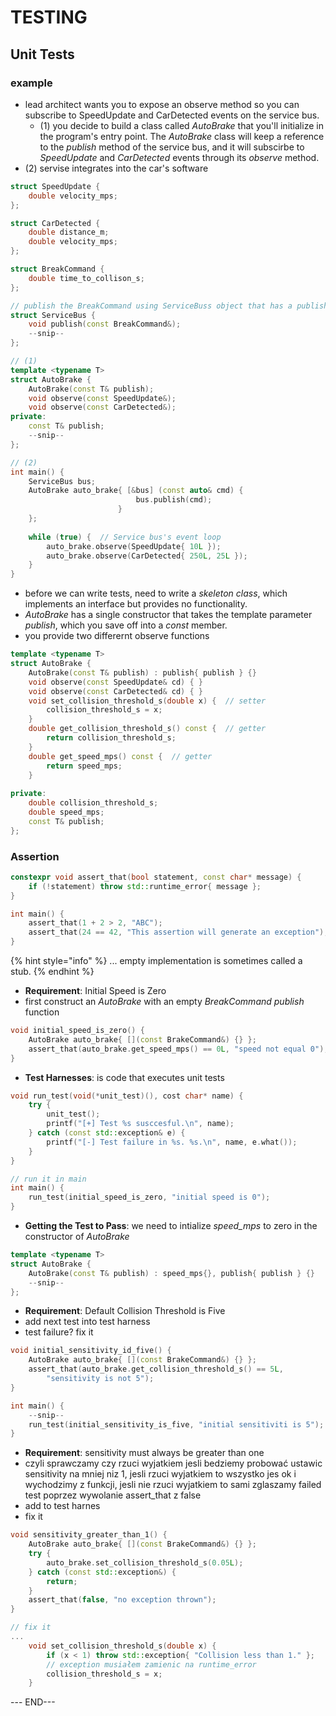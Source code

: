 # TESTING

## Unit Tests

### example

* lead architect wants you to expose an observe method so you can subscribe to SpeedUpdate and CarDetected events on the service bus.
  * \(1\) you decide to build a class called _AutoBrake_ that you'll initialize in the program's entry point. The _AutoBrake_ class will keep a reference to the _publish_ method of the service bus, and it will subscirbe to _SpeedUpdate_ and _CarDetected_ events through its _observe_ method.
* \(2\) servise integrates into the car's software

```cpp
struct SpeedUpdate {
    double velocity_mps;
};

struct CarDetected {
    double distance_m;
    double velocity_mps;
};

struct BreakCommand {
    double time_to_collison_s;
};

// publish the BreakCommand using ServiceBuss object that has a publish method
struct ServiceBus {
    void publish(const BreakCommand&);
    --snip--
};

// (1)
template <typename T>
struct AutoBrake {
    AutoBrake(const T& publish);
    void observe(const SpeedUpdate&);
    void observe(const CarDetected&);
private:
    const T& publish;
    --snip--
};
```

```cpp
// (2)
int main() {
    ServiceBus bus;
    AutoBrake auto_brake{ [&bus] (const auto& cmd) {
                            bus.publish(cmd);
                        }
    };
    
    while (true) {  // Service bus's event loop
        auto_brake.observe(SpeedUpdate{ 10L });
        auto_brake.observe(CarDetected{ 250L, 25L });
    }
}
```

* before we can write tests, need to write a _skeleton class_, which implements an interface but provides no functionality.
* _AutoBrake_ has a single constructor that takes the template parameter _publish_, which you save off into a _const_ member.
* you provide two differernt observe functions

```cpp
template <typename T>
struct AutoBrake {
    AutoBrake(const T& publish) : publish{ publish } {}
    void observe(const SpeedUpdate& cd) { }
    void observe(const CarDetected& cd) { }
    void set_collision_threshold_s(double x) {  // setter
        collision_threshold_s = x;
    }
    double get_collision_threshold_s() const {  // getter
        return collision_threshold_s;
    }
    double get_speed_mps() const {  // getter
        return speed_mps;
    }
    
private:
    double collision_threshold_s;
    double speed_mps;
    const T& publish;
};
```

### Assertion

```cpp
constexpr void assert_that(bool statement, const char* message) {
    if (!statement) throw std::runtime_error{ message };
}

int main() {
    assert_that(1 + 2 > 2, "ABC");
    assert_that(24 == 42, "This assertion will generate an exception");
}
```

{% hint style="info" %}
... empty implementation is sometimes called a stub.
{% endhint %}

* **Requirement**: Initial Speed is Zero
* first construct an _AutoBrake_ with an empty _BreakCommand publish_ function

```cpp
void initial_speed_is_zero() {
    AutoBrake auto_brake{ [](const BrakeCommand&) {} };
    assert_that(auto_brake.get_speed_mps() == 0L, "speed not equal 0");
}
```

* **Test Harnesses**: is code that executes unit tests

```cpp
void run_test(void(*unit_test)(), cost char* name) {
    try {
        unit_test();
        printf("[+] Test %s susccesful.\n", name);
    } catch (const std::exception& e) {
        printf("[-] Test failure in %s. %s.\n", name, e.what());
    }
}

// run it in main
int main() {
    run_test(initial_speed_is_zero, "initial speed is 0");
}
```

* **Getting the Test to Pass**: we need to intialize _speed\_mps_ to zero in the constructor of _AutoBrake_ 

```cpp
template <typename T>
struct AutoBrake {
    AutoBrake(const T& publish) : speed_mps{}, publish{ publish } {}
    --snip--
};
```

* **Requirement**: Default Collision Threshold is Five
* add next test into test harness
* test failure? fix it

```cpp
void initial_sensitivity_id_five() {
    AutoBrake auto_brake{ [](const BrakeCommand&) {} };
    assert_that(auto_brake.get_collision_threshold_s() == 5L,
        "sensitivity is not 5");
}

int main() {
    --snip--
    run_test(initial_sensitivity_is_five, "initial sensitiviti is 5");
}
```

* **Requirement**: sensitivity must always be greater than one
* czyli sprawczamy czy rzuci wyjatkiem jesli bedziemy probować ustawic sensitivity na mniej niz 1, jesli rzuci wyjatkiem to wszystko jes ok i wychodzimy z funkcji, jesli nie rzuci wyjatkiem to sami zglaszamy failed test poprzez wywolanie assert\_that z false
* add to test harnes
* fix it

```cpp
void sensitivity_greater_than_1() {
    AutoBrake auto_brake{ [](const BrakeCommand&) {} };
    try {
        auto_brake.set_collision_threshold_s(0.05L);
    } catch (const std::exception&) {
        return;
    }
    assert_that(false, "no exception thrown");
}

// fix it
...
    void set_collision_threshold_s(double x) {
        if (x < 1) throw std::exception{ "Collision less than 1." };
        // exception musiałem zamienic na runtime_error
        collision_threshold_s = x;
    }
```

























--- END---

